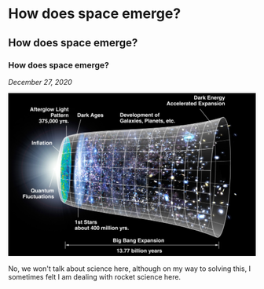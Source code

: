 # How does space emerge?
## How does space emerge?
### How does space emerge?
_December 27, 2020_

<img src="img/CMB_Timeline300_no_WMAP.jpg" alt="Space emergence">

No, we won't talk about science here, although on my way to solving this, I sometimes felt I am dealing with rocket science here.
